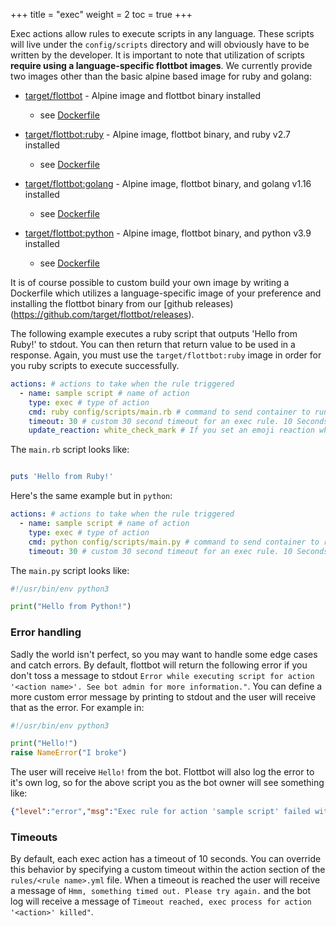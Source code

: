 +++
title = "exec"
weight = 2
toc = true
+++

Exec actions allow rules to execute scripts in any language. These scripts will live under the `config/scripts` directory and will obviously have to be written by the developer. It is important to note that utilization of scripts **require using a language-specific flottbot images**. We currently provide two images other than the basic alpine based image for ruby and golang:

* [target/flottbot](https://hub.docker.com/r/target/flottbot) - Alpine image and flottbot binary installed
  * see [Dockerfile](https://github.com/target/flottbot/blob/master/docker/Dockerfile)

* [target/flottbot:ruby](https://hub.docker.com/r/target/flottbot) - Alpine image, flottbot binary, and ruby v2.7 installed
  * see [Dockerfile](https://github.com/target/flottbot/blob/master/docker/Dockerfile.ruby)

* [target/flottbot:golang](https://hub.docker.com/r/target/flottbot) - Alpine image, flottbot binary, and golang v1.16 installed
  * see [Dockerfile](https://github.com/target/flottbot/blob/master/docker/Dockerfile.golang)

* [target/flottbot:python](https://hub.docker.com/r/target/flottbot) - Alpine image, flottbot binary, and python v3.9 installed
  * see [Dockerfile](https://github.com/target/flottbot/blob/master/docker/Dockerfile.python)

It is of course possible to custom build your own image by writing a Dockerfile which utilizes a language-specific image of your preference and installing the flottbot binary from our [github releases)(https://github.com/target/flottbot/releases).

The following example executes a ruby script that outputs 'Hello from Ruby!' to stdout. You can then return that return value to be used in a response. Again, you must use the `target/flottbot:ruby` image in order for you ruby scripts to execute successfully.

```yaml
actions: # actions to take when the rule triggered
  - name: sample script # name of action
    type: exec # type of action
    cmd: ruby config/scripts/main.rb # command to send container to run your script.
    timeout: 30 # custom 30 second timeout for an exec rule. 10 Seconds is the default.
    update_reaction: white_check_mark # If you set an emoji reaction when the rule was matched, you can include this field to update the reaction when the script completes. You can use templating in this field as well for advanced usage.
```

The `main.rb` script looks like:

```ruby

puts 'Hello from Ruby!'
```

Here's the same example but in `python`:

```yaml
actions: # actions to take when the rule triggered
  - name: sample script # name of action
    type: exec # type of action
    cmd: python config/scripts/main.py # command to send container to run your script.
    timeout: 30 # custom 30 second timeout for an exec rule. 10 Seconds is the default.
```

The `main.py` script looks like:

```python
#!/usr/bin/env python3

print("Hello from Python!")
```

### Error handling

Sadly the world isn't perfect, so you may want to handle some edge cases and catch errors. By default, flottbot will return the following error if you don't toss a message to stdout `Error while executing script for action '<action name>'. See bot admin for more information."`. You can define a more custom error message by printing to stdout and the user will receive that as the error. For example in:

```python
#!/usr/bin/env python3

print("Hello!")
raise NameError("I broke")
```

The user will receive `Hello!` from the bot. Flottbot will also log the error to it's own log, so for the above script you as the bot owner will see something like:

```json
{"level":"error","msg":"Exec rule for action 'sample script' failed with exit status 1: Traceback (most recent call last):\n File "config/scripts/main.py", line 6, in \u003cmodule\u003e\n raise NameError("I broke")\nNameError: I broke\n","time":"2018-02-07T22:04:14-06:00"}
```

### Timeouts

By default, each exec action has a timeout of 10 seconds. You can override this behavior by specifying a custom timeout within the action section of the `rules/<rule name>.yml` file. When a timeout is reached the user will receive a message of `Hmm, something timed out. Please try again.` and the bot log will receive a message of `Timeout reached, exec process for action '<action>' killed"`.
